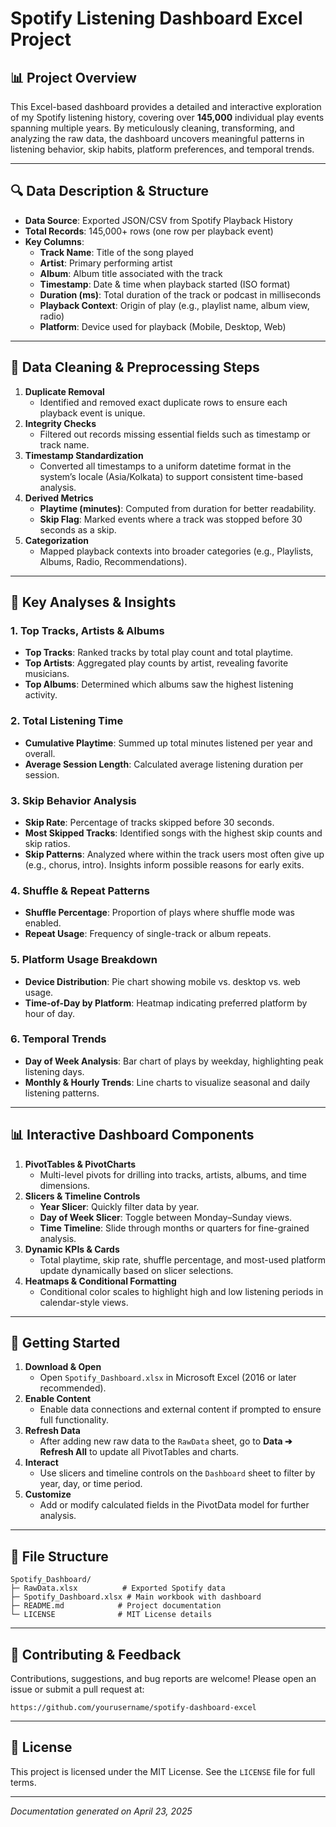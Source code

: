 # Spotify Listening Dashboard Excel Project

## 📊 Project Overview

This Excel-based dashboard provides a detailed and interactive exploration of my Spotify listening history, covering over **145,000** individual play events spanning multiple years. By meticulously cleaning, transforming, and analyzing the raw data, the dashboard uncovers meaningful patterns in listening behavior, skip habits, platform preferences, and temporal trends.

---

## 🔍 Data Description & Structure

- **Data Source**: Exported JSON/CSV from Spotify Playback History
- **Total Records**: 145,000+ rows (one row per playback event)
- **Key Columns**:
  - **Track Name**: Title of the song played
  - **Artist**: Primary performing artist
  - **Album**: Album title associated with the track
  - **Timestamp**: Date & time when playback started (ISO format)
  - **Duration (ms)**: Total duration of the track or podcast in milliseconds
  - **Playback Context**: Origin of play (e.g., playlist name, album view, radio)
  - **Platform**: Device used for playback (Mobile, Desktop, Web)

---

## 🧹 Data Cleaning & Preprocessing Steps

1. **Duplicate Removal**  
   - Identified and removed exact duplicate rows to ensure each playback event is unique.
2. **Integrity Checks**  
   - Filtered out records missing essential fields such as timestamp or track name.
3. **Timestamp Standardization**  
   - Converted all timestamps to a uniform datetime format in the system’s locale (Asia/Kolkata) to support consistent time-based analysis.
4. **Derived Metrics**  
   - **Playtime (minutes)**: Computed from duration for better readability.
   - **Skip Flag**: Marked events where a track was stopped before 30 seconds as a skip.
5. **Categorization**  
   - Mapped playback contexts into broader categories (e.g., Playlists, Albums, Radio, Recommendations).

---

## 🔑 Key Analyses & Insights

### 1. Top Tracks, Artists & Albums
- **Top Tracks**: Ranked tracks by total play count and total playtime.
- **Top Artists**: Aggregated play counts by artist, revealing favorite musicians.
- **Top Albums**: Determined which albums saw the highest listening activity.

### 2. Total Listening Time
- **Cumulative Playtime**: Summed up total minutes listened per year and overall.
- **Average Session Length**: Calculated average listening duration per session.

### 3. Skip Behavior Analysis
- **Skip Rate**: Percentage of tracks skipped before 30 seconds.
- **Most Skipped Tracks**: Identified songs with the highest skip counts and skip ratios.
- **Skip Patterns**: Analyzed where within the track users most often give up (e.g., chorus, intro). Insights inform possible reasons for early exits.

### 4. Shuffle & Repeat Patterns
- **Shuffle Percentage**: Proportion of plays where shuffle mode was enabled.
- **Repeat Usage**: Frequency of single-track or album repeats.

### 5. Platform Usage Breakdown
- **Device Distribution**: Pie chart showing mobile vs. desktop vs. web usage.
- **Time-of-Day by Platform**: Heatmap indicating preferred platform by hour of day.

### 6. Temporal Trends
- **Day of Week Analysis**: Bar chart of plays by weekday, highlighting peak listening days.
- **Monthly & Hourly Trends**: Line charts to visualize seasonal and daily listening patterns.

---

## 📊 Interactive Dashboard Components

1. **PivotTables & PivotCharts**  
   - Multi-level pivots for drilling into tracks, artists, albums, and time dimensions.
2. **Slicers & Timeline Controls**  
   - **Year Slicer**: Quickly filter data by year.
   - **Day of Week Slicer**: Toggle between Monday–Sunday views.
   - **Time Timeline**: Slide through months or quarters for fine-grained analysis.
3. **Dynamic KPIs & Cards**  
   - Total playtime, skip rate, shuffle percentage, and most-used platform update dynamically based on slicer selections.
4. **Heatmaps & Conditional Formatting**  
   - Conditional color scales to highlight high and low listening periods in calendar-style views.

---

## 🚀 Getting Started

1. **Download & Open**  
   - Open `Spotify_Dashboard.xlsx` in Microsoft Excel (2016 or later recommended).
2. **Enable Content**  
   - Enable data connections and external content if prompted to ensure full functionality.
3. **Refresh Data**  
   - After adding new raw data to the `RawData` sheet, go to **Data ➔ Refresh All** to update all PivotTables and charts.
4. **Interact**  
   - Use slicers and timeline controls on the `Dashboard` sheet to filter by year, day, or time period.
5. **Customize**  
   - Add or modify calculated fields in the PivotData model for further analysis.

---

## 📁 File Structure

```
Spotify_Dashboard/
├─ RawData.xlsx          # Exported Spotify data
├─ Spotify_Dashboard.xlsx # Main workbook with dashboard
├─ README.md            # Project documentation
└─ LICENSE              # MIT License details
```

---

## 🤝 Contributing & Feedback

Contributions, suggestions, and bug reports are welcome! Please open an issue or submit a pull request at:

```text
https://github.com/yourusername/spotify-dashboard-excel
```

---

## 📜 License

This project is licensed under the MIT License. See the `LICENSE` file for full terms.

---

*Documentation generated on April 23, 2025*

